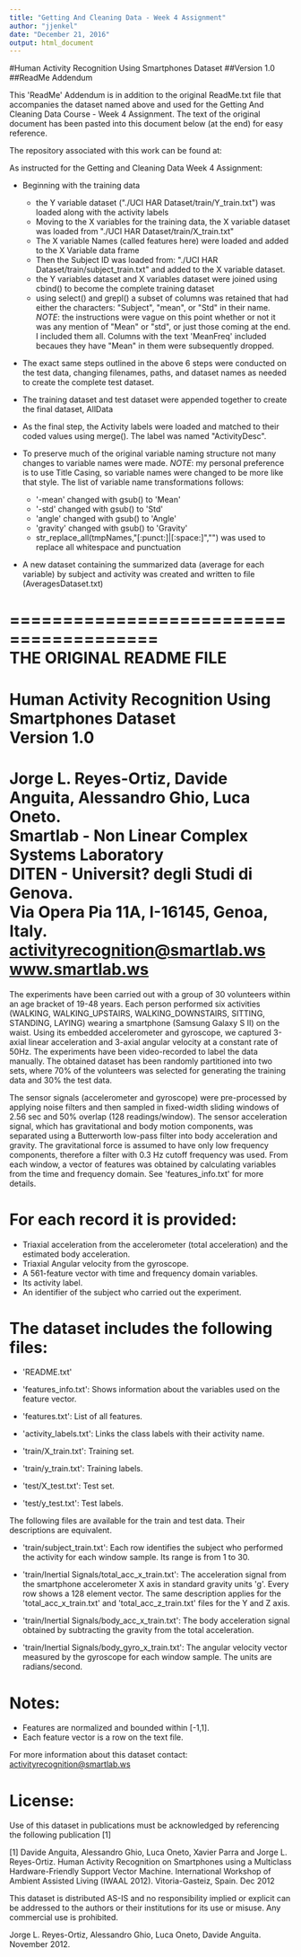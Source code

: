 ```yaml
---
title: "Getting And Cleaning Data - Week 4 Assignment"
author: "jjenkel"
date: "December 21, 2016"
output: html_document
---
```


#Human Activity Recognition Using Smartphones Dataset
##Version 1.0
##ReadMe Addendum 

This 'ReadMe' Addendum is in addition to the original ReadMe.txt file that accompanies the dataset named above and used for the 
Getting And Cleaning Data Course - Week 4 Assignment. The text of the original document has been pasted into this document below 
(at the end) for easy reference.

The repository associated with this work can be found at: 

As instructed for the Getting and Cleaning Data Week 4 Assignment:

* Beginning with the training data
    + the Y variable dataset ("./UCI HAR Dataset/train/Y_train.txt") was loaded along with the activity labels
    + Moving to the X variables for the training data, the X variable dataset was loaded from "./UCI HAR Dataset/train/X_train.txt"
    + The X variable Names (called features here) were loaded and added to the X Variable data frame
    + Then the Subject ID was loaded from: "./UCI HAR Dataset/train/subject_train.txt" and added to the X variable dataset.
    + the Y variables dataset and X variables dataset were joined using cbind() to become the complete training dataset
    + using select() and grepl() a subset of columns was retained that had either the characters: "Subject", "mean", or "Std" in their name.       *NOTE*: the instructions were vague on this point whether or not it was any mention of "Mean" or "std", or just those coming at the end.  I     included them all. Columns with the text 'MeanFreq' included becaues they have "Mean" in them were subsequently dropped.

* The exact same steps outlined in the above 6 steps were conducted on the test data, changing filenames, paths, and dataset names as needed to create the complete test dataset.
    
* The training dataset and test dataset were appended together to create the final dataset, AllData
    
* As the final step, the Activity labels were loaded and matched to their coded values using merge(). The label was named "ActivityDesc".
    
* To preserve much of the original variable naming structure not many changes to variable names were made. 
*NOTE*: my personal preference is to use Title Casing, so variable names were changed to be more like that style.  The list of variable 
    name transformations follows:
    + '-mean' changed with gsub() to 'Mean'
    + '-std' changed with gsub() to 'Std'
    + 'angle' changed with gsub() to 'Angle'
    + 'gravity' changed with gsub() to 'Gravity'
    + str_replace_all(tmpNames,"[:punct:]|[:space:]","") was used to replace all whitespace and punctuation

* A new dataset containing the summarized data (average for each variable) by subject and activity was created and written to file (AveragesDataset.txt)  

========================================  
THE ORIGINAL README FILE  
========================================  
Human Activity Recognition Using Smartphones Dataset  
Version 1.0  
========================================  
Jorge L. Reyes-Ortiz, Davide Anguita, Alessandro Ghio, Luca Oneto.  
Smartlab - Non Linear Complex Systems Laboratory  
DITEN - Universit? degli Studi di Genova.  
Via Opera Pia 11A, I-16145, Genoa, Italy.  
activityrecognition@smartlab.ws  
www.smartlab.ws  
========================================  

The experiments have been carried out with a group of 30 volunteers within an age bracket of 19-48 years. Each person performed six activities (WALKING, WALKING_UPSTAIRS, WALKING_DOWNSTAIRS, SITTING, STANDING, LAYING) wearing a smartphone (Samsung Galaxy S II) on the waist. Using its embedded accelerometer and gyroscope, we captured 3-axial linear acceleration and 3-axial angular velocity at a constant rate of 50Hz. The experiments have been video-recorded to label the data manually. The obtained dataset has been randomly partitioned into two sets, where 70% of the volunteers was selected for generating the training data and 30% the test data.  

The sensor signals (accelerometer and gyroscope) were pre-processed by applying noise filters and then sampled in fixed-width sliding windows of 2.56 sec and 50% overlap (128 readings/window). The sensor acceleration signal, which has gravitational and body motion components, was separated using a Butterworth low-pass filter into body acceleration and gravity. The gravitational force is assumed to have only low frequency components, therefore a filter with 0.3 Hz cutoff frequency was used. From each window, a vector of features was obtained by calculating variables from the time and frequency domain. See 'features_info.txt' for more details.  

For each record it is provided:
======================================

- Triaxial acceleration from the accelerometer (total acceleration) and the estimated body acceleration.
- Triaxial Angular velocity from the gyroscope. 
- A 561-feature vector with time and frequency domain variables. 
- Its activity label. 
- An identifier of the subject who carried out the experiment.

The dataset includes the following files:
=========================================

- 'README.txt'

- 'features_info.txt': Shows information about the variables used on the feature vector.

- 'features.txt': List of all features.

- 'activity_labels.txt': Links the class labels with their activity name.

- 'train/X_train.txt': Training set.

- 'train/y_train.txt': Training labels.

- 'test/X_test.txt': Test set.

- 'test/y_test.txt': Test labels.

The following files are available for the train and test data. Their descriptions are equivalent. 

- 'train/subject_train.txt': Each row identifies the subject who performed the activity for each window sample. Its range is from 1 to 30. 

- 'train/Inertial Signals/total_acc_x_train.txt': The acceleration signal from the smartphone accelerometer X axis in standard gravity units 'g'. Every row shows a 128 element vector. The same description applies for the 'total_acc_x_train.txt' and 'total_acc_z_train.txt' files for the Y and Z axis. 

- 'train/Inertial Signals/body_acc_x_train.txt': The body acceleration signal obtained by subtracting the gravity from the total acceleration. 

- 'train/Inertial Signals/body_gyro_x_train.txt': The angular velocity vector measured by the gyroscope for each window sample. The units are radians/second. 

Notes: 
======  
- Features are normalized and bounded within [-1,1].  
- Each feature vector is a row on the text file.  

For more information about this dataset contact: activityrecognition@smartlab.ws  

License:  
========  
Use of this dataset in publications must be acknowledged by referencing the following publication [1]   

[1] Davide Anguita, Alessandro Ghio, Luca Oneto, Xavier Parra and Jorge L. Reyes-Ortiz. Human Activity Recognition on Smartphones using a Multiclass Hardware-Friendly Support Vector Machine. International Workshop of Ambient Assisted Living (IWAAL 2012). Vitoria-Gasteiz, Spain. Dec 2012

This dataset is distributed AS-IS and no responsibility implied or explicit can be addressed to the authors or their institutions for its use or misuse. Any commercial use is prohibited.

Jorge L. Reyes-Ortiz, Alessandro Ghio, Luca Oneto, Davide Anguita. November 2012.
